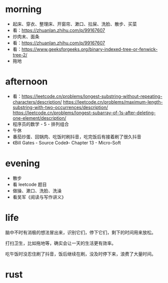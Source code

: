# morning
* 起床、穿衣、整理床、开窗帘、漱口、拉屎、洗脸、散步、买菜
* 看：https://zhuanlan.zhihu.com/p/99167607
* 炒肉末、面条
* 看：https://zhuanlan.zhihu.com/p/99167607
* 看：https://www.geeksforgeeks.org/binary-indexed-tree-or-fenwick-tree-2/
* 拖地
# afternoon
* 看：https://leetcode.cn/problems/longest-substring-without-repeating-characters/description/
      https://leetcode.cn/problems/maximum-length-substring-with-two-occurrences/description/
      https://leetcode.cn/problems/longest-subarray-of-1s-after-deleting-one-element/description/
* 程序员的数学 - 5 - 排列组合
* 午休
* 番茄炒蛋、回锅肉、吃饭时刷抖音，吃完饭后有接着刷了很久抖音
* 《Bill Gates - Source Code》- Chapter 13 - Micro-Soft
# evening
* 散步
* 看 leetcode 题目
* 做操、漱口、洗脸、洗澡
* 看吴军《阅读与写作讲义》

# life
脑中不时有消极的想法冒出来，识别它们，停下它们，剩下的时间用来放松。

打扫卫生，比如拖地等，确实会让一天的生活更有效率。

吃午饭时没忍住刷了抖音，饭后继续在刷，没及时停下来，浪费了大量时间。

# rust
